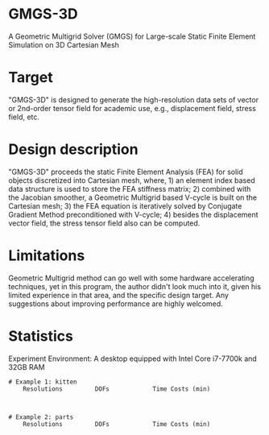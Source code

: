 # GMGS-3D
A Geometric Multigrid Solver (GMGS) for Large-scale Static Finite Element Simulation on 3D Cartesian Mesh 

# Target
"GMGS-3D" is designed to generate the high-resolution data sets of vector or 2nd-order tensor field for academic use, 
e.g., displacement field, stress field, etc.

# Design description
"GMGS-3D" proceeds the static Finite Element Analysis (FEA) for solid objects discretized into Cartesian mesh, where,
	1) an element index based data structure is used to store the FEA stiffness matrix;
	2) combined with the Jacobian smoother, a Geometric Multigrid based V-cycle is built on the Cartesian mesh;
	3) the FEA equation is iteratively solved by Conjugate Gradient Method preconditioned with V-cycle;
	4) besides the displacement vector field, the stress tensor field also can be computed.
	
# Limitations
Geometric Multigrid method can go well with some hardware accelerating techniques, yet in this program, the author didn't 
look much into it, given his limited experience in that area, and the specific design target. Any suggestions about improving
performance are highly welcomed.

# Statistics
Experiment Environment: A desktop equipped with Intel Core i7-7700k and 32GB RAM

	# Example 1: kitten
		Resolutions			DOFs			Time Costs (min)
	


	# Example 2: parts
		Resolutions			DOFs			Time Costs (min)